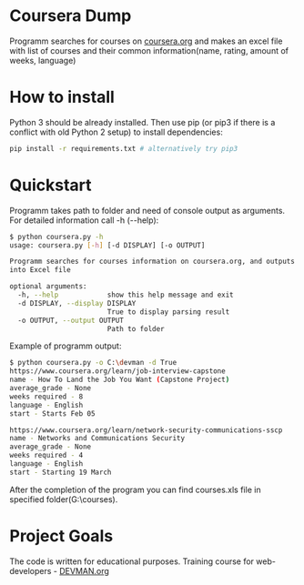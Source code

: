 # Coursera Dump

Programm searches for courses on [coursera.org](https://www.coursera.org) and makes an excel file with list of courses and their common information(name, rating, amount of weeks, language)

# How to install

Python 3 should be already installed. Then use pip (or pip3 if there is a conflict with old Python 2 setup) to install dependencies:

```bash
pip install -r requirements.txt # alternatively try pip3
```

# Quickstart

Programm takes path to folder and need of console output as arguments. For detailed information call -h (--help):

```bash
$ python coursera.py -h
usage: coursera.py [-h] [-d DISPLAY] [-o OUTPUT]

Programm searches for courses information on coursera.org, and outputs them
into Excel file

optional arguments:
  -h, --help            show this help message and exit
  -d DISPLAY, --display DISPLAY
                        True to display parsing result
  -o OUTPUT, --output OUTPUT
                        Path to folder
```

Example of programm output:
```bash
$ python coursera.py -o C:\devman -d True
https://www.coursera.org/learn/job-interview-capstone
name - How To Land the Job You Want (Capstone Project)
average_grade - None
weeks required - 8
language - English
start - Starts Feb 05

https://www.coursera.org/learn/network-security-communications-sscp
name - Networks and Communications Security
average_grade - None
weeks required - 4
language - English
start - Starting 19 March
```

After the completion of the program you can find courses.xls file in specified folder(G:\courses).

# Project Goals

The code is written for educational purposes. Training course for web-developers - [DEVMAN.org](https://devman.org)